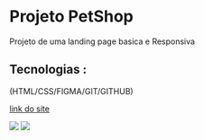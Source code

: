 
<h1> Projeto PetShop </h1>

<p> Projeto de uma landing page basica e Responsiva </p>

<h2> Tecnologias : </h2>

<p> (HTML/CSS/FIGMA/GIT/GITHUB) </p>

<a href="https://dapper-starship-704fcb.netlify.app/"> link do site</a>

<img src = "https://raw.githubusercontent.com/victormarks10/We-Care/8a073b0bc8975dc9576a3567abf38b5a59136b95/Captura%20de%20Tela%20(9).png"/>
<img src = "https://github.com/victormarks10/We-Care/blob/master/Captura%20de%20Tela%20(8).png?raw=true"/>
